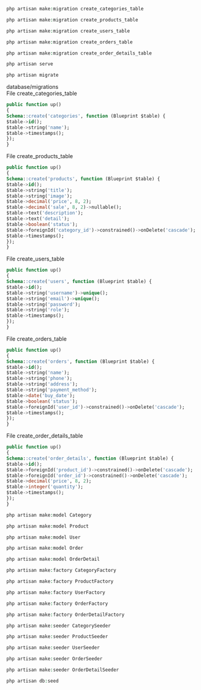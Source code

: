 ```PHP
php artisan make:migration create_categories_table
```

```PHP
php artisan make:migration create_products_table
```
```PHP
php artisan make:migration create_users_table
```

```PHP
php artisan make:migration create_orders_table
```

```PHP
php artisan make:migration create_order_details_table
```

```PHP
php artisan serve
```

```PHP
php artisan migrate
```

database/migrations <br>
File create_categories_table
```SQL
public function up()
{
Schema::create('categories', function (Blueprint $table) {
$table->id();
$table->string('name');
$table->timestamps();
});
}
```

File create_products_table
```SQL
public function up()
{
Schema::create('products', function (Blueprint $table) {
$table->id();
$table->string('title');
$table->string('image');
$table->decimal('price', 8, 2);
$table->decimal('sale', 8, 2)->nullable();
$table->text('description');
$table->text('detail');
$table->boolean('status');
$table->foreignId('category_id')->constrained()->onDelete('cascade');
$table->timestamps();
});
}
```

File create_users_table
```SQL
public function up()
{
Schema::create('users', function (Blueprint $table) {
$table->id();
$table->string('username')->unique();
$table->string('email')->unique();
$table->string('password');
$table->string('role');
$table->timestamps();
});
}
```

File create_orders_table
```SQL
public function up()
{
Schema::create('orders', function (Blueprint $table) {
$table->id();
$table->string('name');
$table->string('phone');
$table->string('address');
$table->string('payment_method');
$table->date('buy_date');
$table->boolean('status');
$table->foreignId('user_id')->constrained()->onDelete('cascade');
$table->timestamps();
});
}
```

File create_order_details_table
```SQL
public function up()
{
Schema::create('order_details', function (Blueprint $table) {
$table->id();
$table->foreignId('product_id')->constrained()->onDelete('cascade');
$table->foreignId('order_id')->constrained()->onDelete('cascade');
$table->decimal('price', 8, 2);
$table->integer('quantity');
$table->timestamps();
});
}
```

```PHP
php artisan make:model Category
```

```PHP
php artisan make:model Product
```

```PHP
php artisan make:model User
```

```PHP
php artisan make:model Order
```

```PHP
php artisan make:model OrderDetail
```

```PHP
php artisan make:factory CategoryFactory
```

```PHP
php artisan make:factory ProductFactory
```

```PHP
php artisan make:factory UserFactory
```

```PHP
php artisan make:factory OrderFactory
```

```PHP
php artisan make:factory OrderDetailFactory
```

```PHP
php artisan make:seeder CategorySeeder
```

```PHP
php artisan make:seeder ProductSeeder
```

```PHP
php artisan make:seeder UserSeeder
```

```PHP
php artisan make:seeder OrderSeeder
```

```PHP
php artisan make:seeder OrderDetailSeeder
```

```PHP
php artisan db:seed
```
